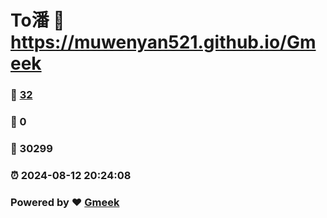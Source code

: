 # To潘 :link: https://muwenyan521.github.io/Gmeek 
### :page_facing_up: [32](https://muwenyan521.github.io/Gmeek/tag.html) 
### :speech_balloon: 0 
### :hibiscus: 30299 
### :alarm_clock: 2024-08-12 20:24:08 
### Powered by :heart: [Gmeek](https://github.com/Meekdai/Gmeek)
